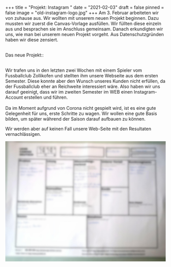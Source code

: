 +++
title = "Projekt: Instagram "
date = "2021-02-03"
draft = false
pinned = false
image = "old-instagram-logo.jpg"
+++
Am 3. Februar arbeiteten wir von zuhause aus. Wir wollten mit unserem neuen Projekt beginnen. Dazu mussten wir zuerst die Canvas-Vorlage ausfüllen. Wir füllten diese einzeln aus und besprachen sie im Anschluss gemeinsam. Danach erkundigten wir uns, wie man bei unserem neuen Projekt vorgeht. Aus Datenschutzgründen haben wir diese zensiert. 

\
Das neue Projekt::

\
Wir trafen uns in den letzten zwei Wochen mit einem Spieler vom Fussballclub Zollikofen und stellten ihm unsere Webseite aus dem ersten Semester. Diese konnte aber den Wunsch unseres Kunden nicht erfüllen, da der Fussballclub eher an Reichweite interessiert wäre. Also haben wir uns darauf geeinigt, dass wir im zweiten Semester im WEB einen Instagram-Account erstellen und führen.\
\
Da im Moment aufgrund von Corona nicht gespielt wird, ist es eine gute Gelegenheit für uns, erste Schritte zu wagen. Wir wollen eine gute Basis bilden, um später während der Saison darauf aufbauen zu können. 

Wir werden aber auf keinen Fall unsere Web-Seite mit den Resultaten vernachlässigen. 

![](microsoftteams-image.png)